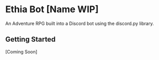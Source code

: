 # Ethia Bot [Name WIP]
An Adventure RPG built into a Discord bot using the discord.py library.

## Getting Started
[Coming Soon]
